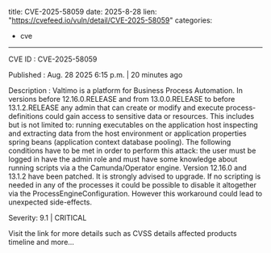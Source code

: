  
title: CVE-2025-58059
date: 2025-8-28
lien: "https://cvefeed.io/vuln/detail/CVE-2025-58059"
categories:
  - cve
---

CVE ID : CVE-2025-58059

Published :  Aug. 28
2025
6:15 p.m. | 20 minutes ago

Description : Valtimo is a platform for Business Process Automation. In versions before 12.16.0.RELEASE
and from 13.0.0.RELEASE to before 13.1.2.RELEASE
any admin that can create or modify and execute process-definitions could gain access to sensitive data or resources. This includes but is not limited to: running executables on the application host
inspecting and extracting data from the host environment or application properties
spring beans (application context
database pooling). The following conditions have to be met in order to perform this attack: the user must be logged in
have the admin role
and must have some knowledge about running scripts via a the Camunda/Operator engine. Version 12.16.0 and 13.1.2 have been patched. It is strongly advised to upgrade. If no scripting is needed in any of the processes
it could be possible to disable it altogether via the ProcessEngineConfiguration. However
this workaround could lead to unexpected side-effects.

Severity: 9.1 | CRITICAL

Visit the link for more details
such as CVSS details
affected products
timeline
and more...
